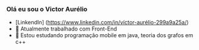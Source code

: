 ### Olá eu sou o Victor Aurélio 

- [LinkendIn] (https://www.linkedin.com/in/víctor-aurélio-299a9a25a/)
- 🔭 Atualmente trabalhado com Front-End
- 🌱 Estou estudando programação mobile em java, teoria dos grafos em c++

